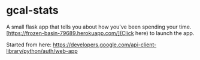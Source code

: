 # gcal-stats

A small flask app that tells you about how you've been spending your time. [https://frozen-basin-79689.herokuapp.com/](Click here) to launch the app.



Started from here:
https://developers.google.com/api-client-library/python/auth/web-app
